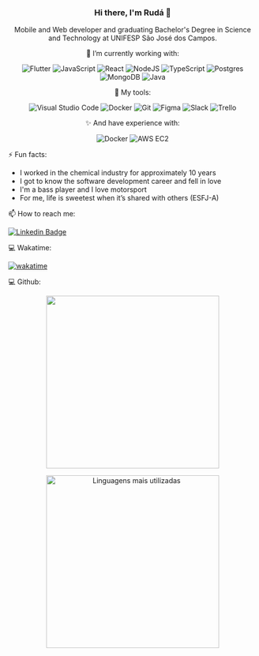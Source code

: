 <div align='center'>
 
 
 ### Hi there, I'm Rudá 👋

Mobile and Web developer and graduating Bachelor's Degree in Science and Technology at UNIFESP
São José dos Campos.

🔭 I’m currently working with:

![Flutter](https://img.shields.io/badge/Flutter-%2302569B.svg?style=for-the-badge&logo=Flutter&logoColor=white)
![JavaScript](https://img.shields.io/badge/javascript-%23323330.svg?style=for-the-badge&logo=javascript&logoColor=%23F7DF1E)
![React](https://img.shields.io/badge/react-%2320232a.svg?style=for-the-badge&logo=react&logoColor=%2361DAFB)
![NodeJS](https://img.shields.io/badge/node.js-6DA55F?style=for-the-badge&logo=node.js&logoColor=white)
![TypeScript](https://img.shields.io/badge/typescript-%23007ACC.svg?style=for-the-badge&logo=typescript&logoColor=white)
![Postgres](https://img.shields.io/badge/postgres-%23316192.svg?style=for-the-badge&logo=postgresql&logoColor=white)
![MongoDB](https://img.shields.io/badge/MongoDB-%234ea94b.svg?style=for-the-badge&logo=mongodb&logoColor=white)
![Java](https://img.shields.io/badge/java-%23ED8B00.svg?style=for-the-badge&logo=java&logoColor=white)

:wrench: My tools:

![Visual Studio Code](https://img.shields.io/badge/Visual%20Studio%20Code-0078d7.svg?style=for-the-badge&logo=visual-studio-code&logoColor=white)
![Docker](https://img.shields.io/badge/docker-%230db7ed.svg?style=for-the-badge&logo=docker&logoColor=white)
![Git](https://img.shields.io/badge/git-%23F05033.svg?style=for-the-badge&logo=git&logoColor=white)
![Figma](https://img.shields.io/badge/figma-%23F24E1E.svg?style=for-the-badge&logo=figma&logoColor=white)
![Slack](https://img.shields.io/badge/Slack-4A154B?style=for-the-badge&logo=slack&logoColor=white)
![Trello](https://img.shields.io/badge/Trello-%23026AA7.svg?style=for-the-badge&logo=Trello&logoColor=white)
 
✨ And have experience with:

![Docker](https://img.shields.io/badge/docker-%230db7ed.svg?style=for-the-badge&logo=docker&logoColor=white)
![AWS EC2](https://img.shields.io/badge/AWS-%23FF9900.svg?style=for-the-badge&logo=amazon-aws&logoColor=white)
</div>
 
⚡ Fun facts:

- I worked in the chemical industry for approximately 10 years
- I got to know the software development career and fell in love
- I'm a bass player and I love motorsport
- For me, life is sweetest when it’s shared with others (ESFJ-A)

📫 How to reach me:

[![Linkedin Badge](https://img.shields.io/badge/-LinkedIn-blue?style=flat-square&logo=Linkedin&logoColor=white&link=https://www.linkedin.com/in/ruda-rabello-da-silva/)](https://www.linkedin.com/in/ruda-rabello-da-silva//)


:computer: Wakatime:

[![wakatime](https://wakatime.com/badge/user/de09b70b-8675-4e1f-aed3-9a30ac245a48.svg)](https://wakatime.com/@de09b70b-8675-4e1f-aed3-9a30ac245a48)

:computer: Github:

<p align='center'>
  <a href="#"><img src="https://github-readme-stats.vercel.app/api?username=rudarabello&show_icons=true&count_private=true&theme=light" width="350">
 </a>
</p>

<p align='center'>
  <a href="#"><img src="https://github-readme-stats.vercel.app/api/top-langs/?username=rudarabello&layout=compact&theme=light&hide_border=true&cache_seconds=2000" title="Linguagens mais utilizadas" alt="Linguagens mais utilizadas" width="350">
 </a>
</p>

<!--START_SECTION:waka-->


<!--END_SECTION:waka-->

